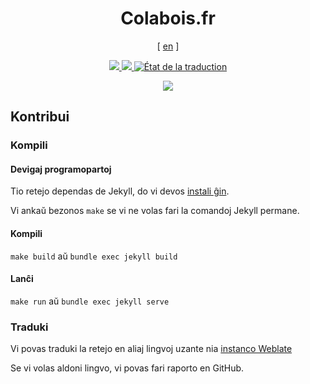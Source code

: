 <h1 align="center">Colabois.fr</h1>

<p align="center">
    [ <a href="../README.md">en</a> ]
</p>

<p align="center">
    <a href="https://colabois.fr">
        <img src="https://jenkins.colabois.fr/buildStatus/icon?job=Colabois%2Fcolabois.fr%2Fmain&subject=production&style=flat">
    </a>
    <a href="https://www-dev.colabois.fr">
        <img src="https://jenkins.colabois.fr/buildStatus/icon?job=Colabois%2Fcolabois.fr%2Fdev&subject=www-dev&style=flat">
    </a>
    <a href="http://weblate.colabois.fr/engage/colabois-fr/">
        <img src="http://weblate.colabois.fr/widgets/colabois-fr/-/svg-badge.svg" alt="État de la traduction" />
    </a>
</p>

<p align="center">
    <img src=".readme/screenshots/1.jpg">
</p>

## Kontribui

### Kompili

#### Devigaj programopartoj

Tio retejo dependas de Jekyll, do vi devos [instali ĝin](https://jekyllrb.com/docs/installation/).

Vi ankaŭ bezonos `make` se vi ne volas fari la comandoj Jekyll permane.

#### Kompili

`make build` aŭ `bundle exec jekyll build`

#### Lanĉi

`make run` aŭ `bundle exec jekyll serve`

### Traduki

Vi povas traduki la retejo en aliaj lingvoj uzante nia [instanco Weblate](https://weblate.colabois.fr)

Se vi volas aldoni lingvo, vi povas fari raporto en GitHub.

